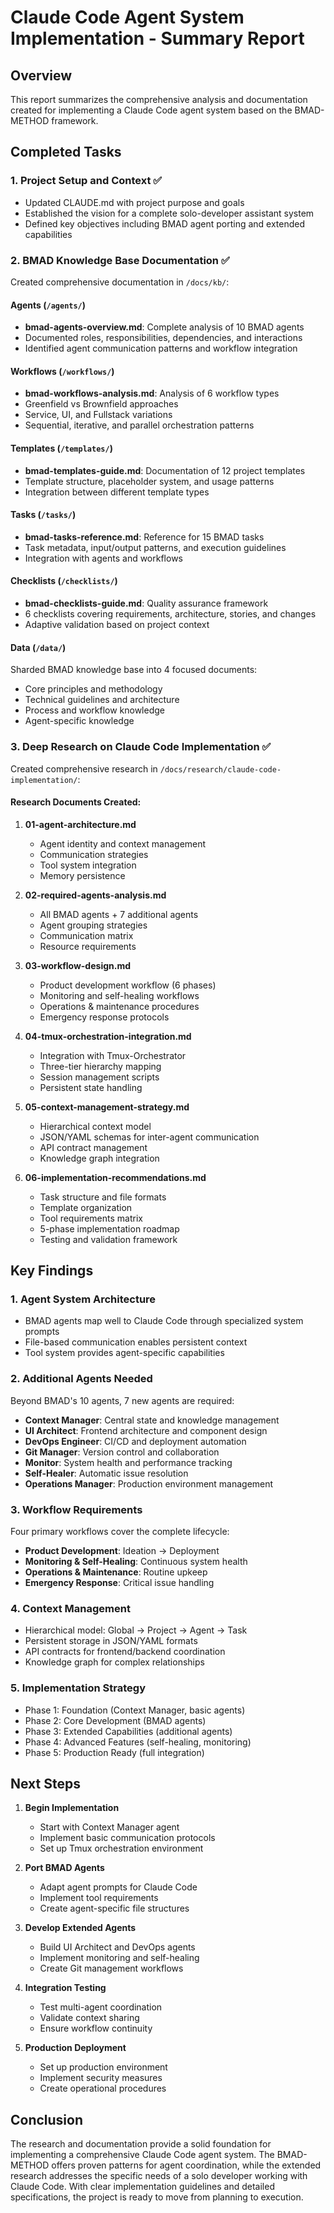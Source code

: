 # Claude Code Agent System Implementation - Summary Report

## Overview

This report summarizes the comprehensive analysis and documentation created for implementing a Claude Code agent system based on the BMAD-METHOD framework.

## Completed Tasks

### 1. **Project Setup and Context** ✅
- Updated CLAUDE.md with project purpose and goals
- Established the vision for a complete solo-developer assistant system
- Defined key objectives including BMAD agent porting and extended capabilities

### 2. **BMAD Knowledge Base Documentation** ✅
Created comprehensive documentation in `/docs/kb/`:

#### Agents (`/agents/`)
- **bmad-agents-overview.md**: Complete analysis of 10 BMAD agents
- Documented roles, responsibilities, dependencies, and interactions
- Identified agent communication patterns and workflow integration

#### Workflows (`/workflows/`)
- **bmad-workflows-analysis.md**: Analysis of 6 workflow types
- Greenfield vs Brownfield approaches
- Service, UI, and Fullstack variations
- Sequential, iterative, and parallel orchestration patterns

#### Templates (`/templates/`)
- **bmad-templates-guide.md**: Documentation of 12 project templates
- Template structure, placeholder system, and usage patterns
- Integration between different template types

#### Tasks (`/tasks/`)
- **bmad-tasks-reference.md**: Reference for 15 BMAD tasks
- Task metadata, input/output patterns, and execution guidelines
- Integration with agents and workflows

#### Checklists (`/checklists/`)
- **bmad-checklists-guide.md**: Quality assurance framework
- 6 checklists covering requirements, architecture, stories, and changes
- Adaptive validation based on project context

#### Data (`/data/`)
Sharded BMAD knowledge base into 4 focused documents:
- Core principles and methodology
- Technical guidelines and architecture
- Process and workflow knowledge
- Agent-specific knowledge

### 3. **Deep Research on Claude Code Implementation** ✅
Created comprehensive research in `/docs/research/claude-code-implementation/`:

#### Research Documents Created:
1. **01-agent-architecture.md**
   - Agent identity and context management
   - Communication strategies
   - Tool system integration
   - Memory persistence

2. **02-required-agents-analysis.md**
   - All BMAD agents + 7 additional agents
   - Agent grouping strategies
   - Communication matrix
   - Resource requirements

3. **03-workflow-design.md**
   - Product development workflow (6 phases)
   - Monitoring and self-healing workflows
   - Operations & maintenance procedures
   - Emergency response protocols

4. **04-tmux-orchestration-integration.md**
   - Integration with Tmux-Orchestrator
   - Three-tier hierarchy mapping
   - Session management scripts
   - Persistent state handling

5. **05-context-management-strategy.md**
   - Hierarchical context model
   - JSON/YAML schemas for inter-agent communication
   - API contract management
   - Knowledge graph integration

6. **06-implementation-recommendations.md**
   - Task structure and file formats
   - Template organization
   - Tool requirements matrix
   - 5-phase implementation roadmap
   - Testing and validation framework

## Key Findings

### 1. **Agent System Architecture**
- BMAD agents map well to Claude Code through specialized system prompts
- File-based communication enables persistent context
- Tool system provides agent-specific capabilities

### 2. **Additional Agents Needed**
Beyond BMAD's 10 agents, 7 new agents are required:
- **Context Manager**: Central state and knowledge management
- **UI Architect**: Frontend architecture and component design
- **DevOps Engineer**: CI/CD and deployment automation
- **Git Manager**: Version control and collaboration
- **Monitor**: System health and performance tracking
- **Self-Healer**: Automatic issue resolution
- **Operations Manager**: Production environment management

### 3. **Workflow Requirements**
Four primary workflows cover the complete lifecycle:
- **Product Development**: Ideation → Deployment
- **Monitoring & Self-Healing**: Continuous system health
- **Operations & Maintenance**: Routine upkeep
- **Emergency Response**: Critical issue handling

### 4. **Context Management**
- Hierarchical model: Global → Project → Agent → Task
- Persistent storage in JSON/YAML formats
- API contracts for frontend/backend coordination
- Knowledge graph for complex relationships

### 5. **Implementation Strategy**
- Phase 1: Foundation (Context Manager, basic agents)
- Phase 2: Core Development (BMAD agents)
- Phase 3: Extended Capabilities (additional agents)
- Phase 4: Advanced Features (self-healing, monitoring)
- Phase 5: Production Ready (full integration)

## Next Steps

1. **Begin Implementation**
   - Start with Context Manager agent
   - Implement basic communication protocols
   - Set up Tmux orchestration environment

2. **Port BMAD Agents**
   - Adapt agent prompts for Claude Code
   - Implement tool requirements
   - Create agent-specific file structures

3. **Develop Extended Agents**
   - Build UI Architect and DevOps agents
   - Implement monitoring and self-healing
   - Create Git management workflows

4. **Integration Testing**
   - Test multi-agent coordination
   - Validate context sharing
   - Ensure workflow continuity

5. **Production Deployment**
   - Set up production environment
   - Implement security measures
   - Create operational procedures

## Conclusion

The research and documentation provide a solid foundation for implementing a comprehensive Claude Code agent system. The BMAD-METHOD offers proven patterns for agent coordination, while the extended research addresses the specific needs of a solo developer working with Claude Code. With clear implementation guidelines and detailed specifications, the project is ready to move from planning to execution.